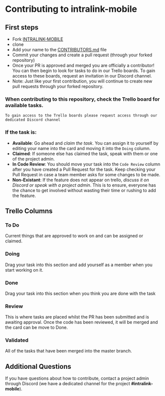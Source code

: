 # Contributing to intralink-mobile

## First steps

- Fork [INTRALINK-MOBILE](https://github.com/angeloDiepe/intralink-mobile)
- clone 
- Add your name to the [CONTRIBUTORS.md](https://github.com/angeloDiepe/netcode-intralink/blob/master/CONTRIBUTORS.md) file
- Commit your changes and create a pull request (through your forked repository)
- Once your PR is approved and merged you are officially a contributor! You can then begin to look for tasks to do in our Trello boards. To gain access to these boards, request an invitation in our Discord channel.
- Note: Just like your first contribution, you will continue to create new pull requests through your forked repository.

### When contributing to this repository, check the Trello board for available tasks.

`To gain access to the Trello boards please request access through our dedicated Discord channel`

### If the task is:

- **Available**: Go ahead and _claim the task_. You can assign it to yourself by editing your name into the card and moving it into the `Doing` column.
- **Claimed**: If someone else has claimed the task, speak with them or one of the project admin.
- **In Code Review**: You should move your task into the `Code Review` column after you have created a Pull Request for the task. Keep checking your Pull Request in case a team member asks for some changes to be made.
- **Non-Existant**: If the feature does not appear on trello, _discuss it on Discord or speak with a project admin_. This is to ensure, everyone has the chance to get involved without wasting their time or rushing to add the feature.

## Trello Columns

### To Do

Current things that are approved to work on and can be assigned or claimed.

### Doing

Drag your task into this section and add yourself as a member when you start working on it.

### Done

Drag your task into this section when you think you are done with the task

### Review

This is where tasks are placed whilst the PR has been submitted and is awaiting approval. Once the code has been reviewed, it will be merged and the card can be move to Done.

### Validated

All of the tasks that have been merged into the master branch.

## Additional Questions

If you have questions about how to contribute, contact a project admin through Discord (we have a dedicated channel for the project **#intralink-mobile**).
